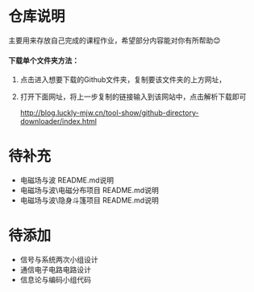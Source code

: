 # 仓库说明
主要用来存放自己完成的课程作业，希望部分内容能对你有所帮助😊
#### 下载单个文件夹方法：
1. 点击进入想要下载的Github文件夹，复制要该文件夹的上方网址，
2. 打开下面网址，将上一步复制的链接输入到该网站中，点击解析下载即可

    http://blog.luckly-mjw.cn/tool-show/github-directory-downloader/index.html

# 待补充
+ 电磁场与波 README.md说明
+ 电磁场与波\电磁分布项目 README.md说明
+ 电磁场与波\隐身斗篷项目 README.md说明

# 待添加
+ 信号与系统两次小组设计
+ 通信电子电路电路设计
+ 信息论与编码小组代码